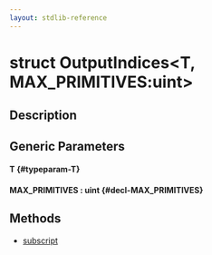 ```yaml
---
layout: stdlib-reference
---
```


# struct OutputIndices\<T, MAX\_PRIMITIVES:uint\>

## Description



## Generic Parameters

#### T {#typeparam-T}
#### MAX\_PRIMITIVES  : uint {#decl-MAX_PRIMITIVES}

## Methods

* [subscript](/stdlib-reference/types/OutputIndices/subscript)

